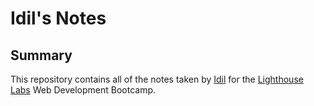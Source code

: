 # Idil's Notes

## Summary 

This repository contains all of the notes
taken by [Idil](https://github.com/idil-m) for the [Lighthouse Labs](https://www.lighthouselabs.ca/) Web Development Bootcamp.